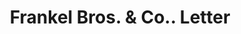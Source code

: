 ---
doi: 10.7916/D8058T0Q
date_other: '1906'
date_other_textual: '1906'
form: correspondence
genre:
- Letters (correspondence)
name:
- Frankel Bros. & Co.
object_in_context_url: https://biggert.cul.columbia.edu/items/view/ave_biggert_01185
subject_hierarchical_geographic:
- Rochester, New York, United States
subject_name:
- Frankel Bros. & Co.
title: Frankel Bros. & Co.. Letter
sort_title: Frankel Bros. & Co.. Letter
call_number: ave_biggert_01185
coordinates:
- 43.16555555555556,-77.61138888888888
pid: ave_biggert_01185
identifiers: ave_biggert_01185
thumbnail: https://derivativo-2.library.columbia.edu/iiif/2/ldpd:343495/full/!256,256/0/native.jpg
permalink: "/items/ave_biggert_01185/"
layout: iiif-image-page
---